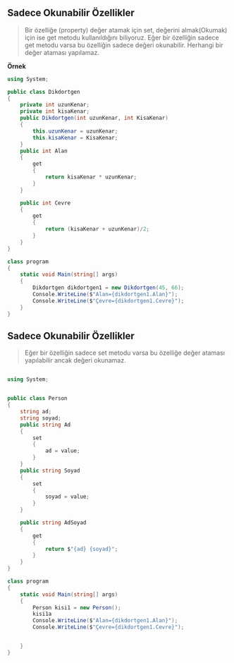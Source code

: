 ## Sadece Okunabilir Özellikler ## 
> Bir özelliğe (property) değer atamak için set, değerini almak(Okumak) için ise get metodu kullanıldığını biliyoruz. Eğer bir özelliğin sadece get metodu varsa bu özelliğin sadece değeri okunabilir. Herhangi bir değer ataması yapılamaz.

**Örnek**

```csharp
using System;

public class Dikdortgen
{
    private int uzunKenar;
    private int kisaKenar;
    public Dikdortgen(int uzunKenar, int KisaKenar)
    {
        this.uzunKenar = uzunKenar;
        this.kisaKenar = KisaKenar;
    }
    public int Alan
    {
        get
        {
            return kisaKenar * uzunKenar;
        }
    }

    public int Cevre
    {
        get
        {
            return (kisaKenar + uzunKenar)/2;
        }
    }
}

class program
{
    static void Main(string[] args)
    {
        Dikdortgen dikdortgen1 = new Dikdortgen(45, 66);
        Console.WriteLine($"Alan={dikdortgen1.Alan}");
        Console.WriteLine($"Çevre={dikdortgen1.Cevre}");
    }
}

```

## Sadece Okunabilir Özellikler ## 
> Eğer bir özelliğin sadece set metodu varsa bu özelliğe değer ataması yapılabilir ancak değeri okunamaz.

```csharp

using System;


public class Person
{
    string ad;
    string soyad;
    public string Ad
    {
        set
        {
            ad = value;
        }
    }
    public string Soyad
    {
        set
        {
            soyad = value;
        }
    }

    public string AdSoyad
    {
        get
        {
            return $"{ad} {soyad}";
        }
    }
}

class program
{
    static void Main(string[] args)
    {
        Person kisi1 = new Person();
        kisi1a
        Console.WriteLine($"Alan={dikdortgen1.Alan}");
        Console.WriteLine($"Çevre={dikdortgen1.Cevre}");


    }
}


```
